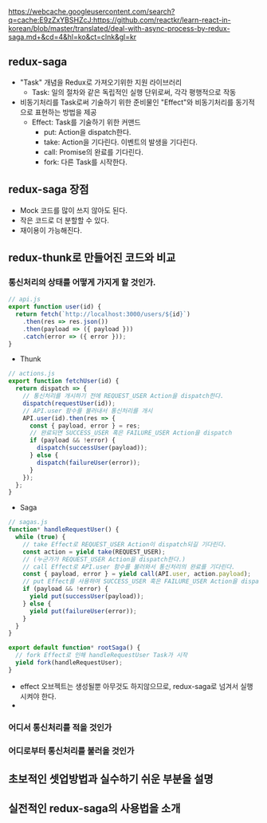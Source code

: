 https://webcache.googleusercontent.com/search?q=cache:E9zZxYBSHZcJ:https://github.com/reactkr/learn-react-in-korean/blob/master/translated/deal-with-async-process-by-redux-saga.md+&cd=4&hl=ko&ct=clnk&gl=kr

## redux-saga
- "Task" 개념을 Redux로 가져오기위한 지원 라이브러리
  - Task: 일의 절차와 같은 독립적인 실행 단위로써, 각각 평행적으로 작동
- 비동기처리를 Task로써 기술하기 위한 준비물인 "Effect"와 비동기처리를 동기적으로 표현하는 방법을 제공
  - Effect: Task를 기술하기 위한 커맨드
    - put: Action을 dispatch한다.
    - take: Action을 기다린다. 이벤트의 발생을 기다린다.
    - call: Promise의 완료를 기다린다.
    - fork: 다른 Task를 시작한다.

## redux-saga 장점
- Mock 코드를 많이 쓰지 않아도 된다.
- 작은 코드로 더 분할할 수 있다.
- 재이용이 가능해진다.

## redux-thunk로 만들어진 코드와 비교
### 통신처리의 상태를 어떻게 가지게 할 것인가.

```javascript
// api.js
export function user(id) {
  return fetch(`http://localhost:3000/users/${id}`)
    .then(res => res.json())
    .then(payload => ({ payload }))
    .catch(error => ({ error }));
}
```

- Thunk

```javascript
// actions.js
export function fetchUser(id) {
  return dispatch => { 
    // 통신처리를 개시하기 전에 REQUEST_USER Action을 dispatch한다.
    dispatch(requestUser(id)); 
    // API.user 함수를 불러내서 통신처리를 개시
    API.user(id).then(res => {
      const { payload, error } = res;
      // 완료되면 SUCCESS_USER 혹은 FAILURE_USER Action을 dispatch
      if (payload && !error) { 
        dispatch(successUser(payload));
      } else {
        dispatch(failureUser(error));
      }
    });
  };
}
```
- Saga

```javascript
// sagas.js
function* handleRequestUser() {
  while (true) {
    // take Effect로 REQUEST_USER Action이 dispatch되길 기다린다.
    const action = yield take(REQUEST_USER);
    // (누군가가 REQUEST_USER Action을 dispatch한다.)
    // call Effect로 API.user 함수를 불러와서 통신처리의 완료를 기다린다.
    const { payload, error } = yield call(API.user, action.payload);
    // put Effect를 사용하여 SUCCESS_USER 혹은 FAILURE_USER Action을 dispatch한다.
    if (payload && !error) {
      yield put(successUser(payload));
    } else {
      yield put(failureUser(error));
    }
  }
}

export default function* rootSaga() {
  // fork Effect로 인해 handleRequestUser Task가 시작
  yield fork(handleRequestUser); 
}
```

- effect 오브젝트는 생성될뿐 아무것도 하지않으므로, redux-saga로 넘겨서 실행시켜야 한다.
- 

### 어디서 통신처리를 적을 것인가
### 어디로부터 통신처리를 불러올 것인가

## 초보적인 셋업방법과 실수하기 쉬운 부분을 설명

## 실전적인 redux-saga의 사용법을 소개